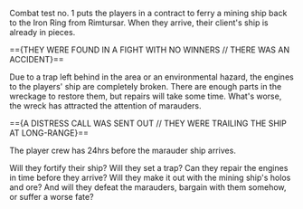 
Combat test no. 1 puts the players in a contract to ferry a mining ship back to the Iron Ring from Rimtursar. When they arrive, their client's ship is already in pieces.

=={THEY WERE FOUND IN A FIGHT WITH NO WINNERS // THERE WAS AN ACCIDENT}==

Due to a trap left behind in the area or an environmental hazard, the engines to the players' ship are completely broken. There are enough parts in the wreckage to restore them, but repairs will take some time. What's worse, the wreck has attracted the attention of marauders.

=={A DISTRESS CALL WAS SENT OUT // THEY WERE TRAILING THE SHIP AT LONG-RANGE}==

The player crew has 24hrs before the marauder ship arrives.

Will they fortify their ship? Will they set a trap? Can they repair the engines in time before they arrive? Will they make it out with the mining ship's holos and ore? And will they defeat the marauders, bargain with them somehow, or suffer a worse fate?
